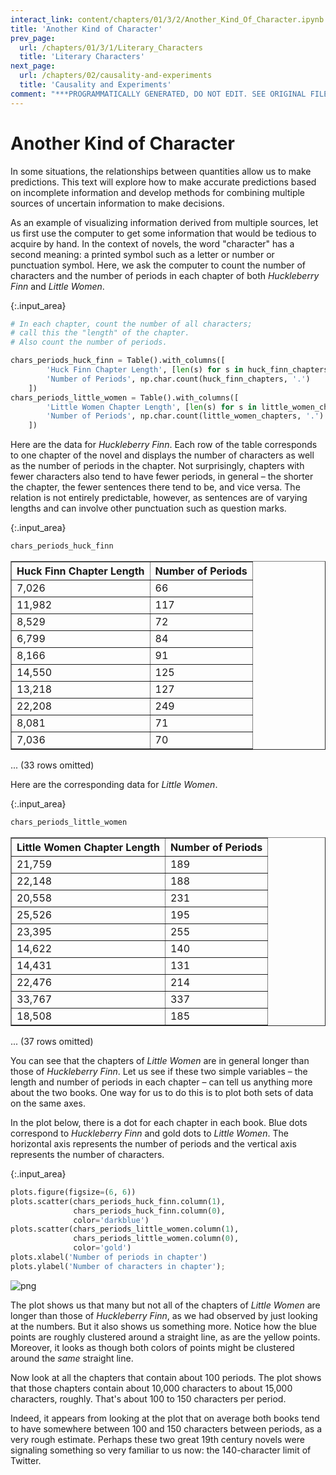 ```yaml
---
interact_link: content/chapters/01/3/2/Another_Kind_Of_Character.ipynb
title: 'Another Kind of Character'
prev_page:
  url: /chapters/01/3/1/Literary_Characters
  title: 'Literary Characters'
next_page:
  url: /chapters/02/causality-and-experiments
  title: 'Causality and Experiments'
comment: "***PROGRAMMATICALLY GENERATED, DO NOT EDIT. SEE ORIGINAL FILES IN /content***"
---
```


# Another Kind of Character

In some situations, the relationships between quantities allow us to make predictions. This text will explore how to make accurate predictions based on incomplete information and develop methods for combining multiple sources of uncertain information to make decisions.

As an example of visualizing information derived from multiple sources, let us first use the computer to get some information that would be tedious to acquire by hand. In the context of novels, the word "character" has a second meaning: a printed symbol such as a letter or number or punctuation symbol. Here, we ask the computer to count the number of characters and the number of periods in each chapter of both *Huckleberry Finn* and *Little Women*.



{:.input_area}
```python
# In each chapter, count the number of all characters;
# call this the "length" of the chapter.
# Also count the number of periods.

chars_periods_huck_finn = Table().with_columns([
        'Huck Finn Chapter Length', [len(s) for s in huck_finn_chapters],
        'Number of Periods', np.char.count(huck_finn_chapters, '.')
    ])
chars_periods_little_women = Table().with_columns([
        'Little Women Chapter Length', [len(s) for s in little_women_chapters],
        'Number of Periods', np.char.count(little_women_chapters, '.')
    ])
```


Here are the data for *Huckleberry Finn*. Each row of the table corresponds to one chapter of the novel and displays the number of characters as well as the number of periods in the chapter. Not surprisingly, chapters with fewer characters also tend to have fewer periods, in general – the shorter the chapter, the fewer sentences there tend to be, and vice versa. The relation is not entirely predictable, however, as sentences are of varying lengths and can involve other punctuation such as question marks. 



{:.input_area}
```python
chars_periods_huck_finn
```





<div markdown="0">
<table border="1" class="dataframe">
    <thead>
        <tr>
            <th>Huck Finn Chapter Length</th> <th>Number of Periods</th>
        </tr>
    </thead>
    <tbody>
        <tr>
            <td>7,026                   </td> <td>66               </td>
        </tr>
    </tbody>
        <tr>
            <td>11,982                  </td> <td>117              </td>
        </tr>
    </tbody>
        <tr>
            <td>8,529                   </td> <td>72               </td>
        </tr>
    </tbody>
        <tr>
            <td>6,799                   </td> <td>84               </td>
        </tr>
    </tbody>
        <tr>
            <td>8,166                   </td> <td>91               </td>
        </tr>
    </tbody>
        <tr>
            <td>14,550                  </td> <td>125              </td>
        </tr>
    </tbody>
        <tr>
            <td>13,218                  </td> <td>127              </td>
        </tr>
    </tbody>
        <tr>
            <td>22,208                  </td> <td>249              </td>
        </tr>
    </tbody>
        <tr>
            <td>8,081                   </td> <td>71               </td>
        </tr>
    </tbody>
        <tr>
            <td>7,036                   </td> <td>70               </td>
        </tr>
    </tbody>
</table>
<p>... (33 rows omitted)</p>
</div>



Here are the corresponding data for *Little Women*.



{:.input_area}
```python
chars_periods_little_women
```





<div markdown="0">
<table border="1" class="dataframe">
    <thead>
        <tr>
            <th>Little Women Chapter Length</th> <th>Number of Periods</th>
        </tr>
    </thead>
    <tbody>
        <tr>
            <td>21,759                     </td> <td>189              </td>
        </tr>
    </tbody>
        <tr>
            <td>22,148                     </td> <td>188              </td>
        </tr>
    </tbody>
        <tr>
            <td>20,558                     </td> <td>231              </td>
        </tr>
    </tbody>
        <tr>
            <td>25,526                     </td> <td>195              </td>
        </tr>
    </tbody>
        <tr>
            <td>23,395                     </td> <td>255              </td>
        </tr>
    </tbody>
        <tr>
            <td>14,622                     </td> <td>140              </td>
        </tr>
    </tbody>
        <tr>
            <td>14,431                     </td> <td>131              </td>
        </tr>
    </tbody>
        <tr>
            <td>22,476                     </td> <td>214              </td>
        </tr>
    </tbody>
        <tr>
            <td>33,767                     </td> <td>337              </td>
        </tr>
    </tbody>
        <tr>
            <td>18,508                     </td> <td>185              </td>
        </tr>
    </tbody>
</table>
<p>... (37 rows omitted)</p>
</div>



You can see that the chapters of *Little Women* are in general longer than those of *Huckleberry Finn*. Let us see if these two simple variables – the length and number of periods in each chapter – can tell us anything more about the two books. One way for us to do this is to plot both sets of data on the same axes. 

In the plot below, there is a dot for each chapter in each book. Blue dots correspond to *Huckleberry Finn* and gold dots to *Little Women*. The horizontal axis represents the number of periods and the vertical axis represents the number of characters.



{:.input_area}
```python
plots.figure(figsize=(6, 6))
plots.scatter(chars_periods_huck_finn.column(1), 
              chars_periods_huck_finn.column(0), 
              color='darkblue')
plots.scatter(chars_periods_little_women.column(1), 
              chars_periods_little_women.column(0), 
              color='gold')
plots.xlabel('Number of periods in chapter')
plots.ylabel('Number of characters in chapter');
```



![png](../../../../images/build/chapters/01/3/2/Another_Kind_Of_Character_7_0.png)


The plot shows us that many but not all of the chapters of *Little Women* are longer than those of *Huckleberry Finn*, as we had observed by just looking at the numbers. But it also shows us something more. Notice how the blue points are roughly clustered around a straight line, as are the yellow points. Moreover, it looks as though both colors of points might be clustered around the *same* straight line.

Now look at all the chapters that contain about 100 periods. The plot shows that those chapters contain about 10,000 characters to about 15,000 characters, roughly. That's about 100 to 150 characters per period.

Indeed, it appears from looking at the plot that on average both books tend to have somewhere between 100 and 150 characters between periods, as a very rough estimate. Perhaps these two great 19th century novels were signaling something so very familiar to us now: the 140-character limit of Twitter.
